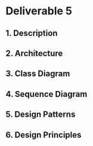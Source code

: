 # Deliverable 5

## 1. Description

## 2. Architecture

## 3. Class Diagram

## 4. Sequence Diagram

## 5. Design Patterns

## 6. Design Principles
